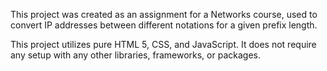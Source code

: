 This project was created as an assignment for a Networks course, used to convert IP addresses between different notations for a given prefix length.

This project utilizes pure HTML 5, CSS, and JavaScript. It does not require any setup with any other libraries, frameworks, or packages. 

